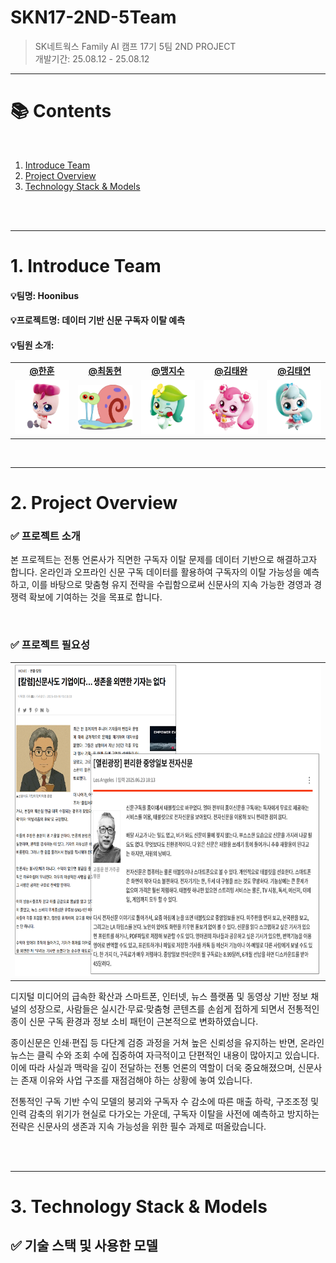 # **SKN17-2ND-5Team**
> SK네트웍스 Family AI 캠프 17기 5팀 2ND PROJECT <br>
> 개발기간: 25.08.12 - 25.08.12

---
# 📚 Contents

<br>

1. [Introduce Team](#1-Introduce-Team)
2. [Project Overview](#2-Project-Overview)
3. [Technology Stack & Models](#3-Technology-Stack-&-Models)
<br>
<br>

---

# 1. Introduce Team

#### 💡팀명: Hoonibus
#### 💡프로젝트명: 데이터 기반 신문 구독자 이탈 예측
#### 💡팀원 소개:

<table align="center" width="100%">
  <tr>
    <td align="center">
      <a href="https://github.com/Hoonieboogie"><b>@한훈</b></a>
    </td>
    <td align="center">
      <a href="https://github.com/donghyun4957"><b>@최동현</b></a>
    </td>
    <td align="center">
      <a href="https://github.com/happyfrogg"><b>@맹지수</b></a>
    </td>
    <td align="center">
      <a href="https://github.com/Kicangel"><b>@김태완</b></a>
    </td>
    <td align="center">
      <a href="https://github.com/Taeyeon514"><b>@김태연</b></a>
    </td>
  </tr>
  <tr>
    <td align="center"><img src="./images/hh.png" width="100px" /></td>
    <td align="center"><img src="./images/dh.png" width="100px" /></td>
    <td align="center"><img src="./images/js.png" width="100px" /></td>
    <td align="center"><img src="./images/tw.png" width="100px" /></td>
    <td align="center"><img src="./images/ty.png" width="100px" /></td>
  </tr>
</table>

<br>

---


# 2. Project Overview

### ✅ 프로젝트 소개
본 프로젝트는 전통 언론사가 직면한 구독자 이탈 문제를 데이터 기반으로 해결하고자 합니다.
온라인과 오프라인 신문 구독 데이터를 활용하여 구독자의 이탈 가능성을 예측하고, 이를 바탕으로 맞춤형 유지 전략을 수립함으로써 신문사의 지속 가능한 경영과 경쟁력 확보에 기여하는 것을 목표로 합니다.


<br>

### ✅ 프로젝트 필요성

<table align="center">
  <tr>
    <td align="center">
      <img src="./images/news.png" width="700" height="500">
    </td>
  </tr>
</table>

디지털 미디어의 급속한 확산과 스마트폰, 인터넷, 뉴스 플랫폼 및 동영상 기반 정보 채널의 성장으로, 사람들은 실시간·무료·맞춤형 콘텐츠를 손쉽게 접하게 되면서 전통적인 종이 신문 구독 환경과 정보 소비 패턴이 근본적으로 변화하였습니다.

종이신문은 인쇄·편집 등 다단계 검증 과정을 거쳐 높은 신뢰성을 유지하는 반면, 온라인 뉴스는 클릭 수와 조회 수에 집중하여 자극적이고 단편적인 내용이 많아지고 있습니다. 이에 따라 사실과 맥락을 깊이 전달하는 전통 언론의 역할이 더욱 중요해졌으며, 신문사는 존재 이유와 사업 구조를 재점검해야 하는 상황에 놓여 있습니다.

전통적인 구독 기반 수익 모델의 붕괴와 구독자 수 감소에 따른 매출 하락, 구조조정 및 인력 감축의 위기가 현실로 다가오는 가운데, 구독자 이탈을 사전에 예측하고 방지하는 전략은 신문사의 생존과 지속 가능성을 위한 필수 과제로 떠올랐습니다.



<br>
<br>

---

# 3. Technology Stack & Models

## ✅ 기술 스택 및 사용한 모델
